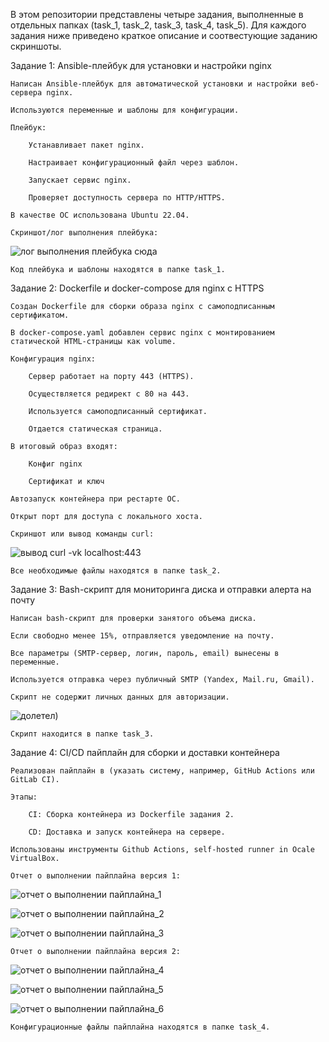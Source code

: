 В этом репозитории представлены четыре задания, выполненные в отдельных папках (task_1, task_2, task_3, task_4, task_5). Для каждого задания ниже приведено краткое описание и соотвестующие заданию скриншоты.

Задание 1: Ansible-плейбук для установки и настройки nginx

    Написан Ansible-плейбук для автоматической установки и настройки веб-сервера nginx.

    Используются переменные и шаблоны для конфигурации.

    Плейбук:

        Устанавливает пакет nginx.

        Настраивает конфигурационный файл через шаблон.

        Запускает сервис nginx.

        Проверяет доступность сервера по HTTP/HTTPS.

    В качестве ОС использована Ubuntu 22.04.

    Скриншот/лог выполнения плейбука:

![лог выполнения плейбука сюда](images/Picture1.png)

    Код плейбука и шаблоны находятся в папке task_1.

Задание 2: Dockerfile и docker-compose для nginx с HTTPS

    Создан Dockerfile для сборки образа nginx с самоподписанным сертификатом.

    В docker-compose.yaml добавлен сервис nginx с монтированием статической HTML-страницы как volume.

    Конфигурация nginx:

        Сервер работает на порту 443 (HTTPS).

        Осуществляется редирект с 80 на 443.

        Используется самоподписанный сертификат.

        Отдается статическая страница.

    В итоговый образ входят:

        Конфиг nginx

        Сертификат и ключ

    Автозапуск контейнера при рестарте ОС.

    Открыт порт для доступа с локального хоста.

    Скриншот или вывод команды curl:

![вывод curl -vk localhost:443](images/Picture2.png)

    Все необходимые файлы находятся в папке task_2.

Задание 3: Bash-скрипт для мониторинга диска и отправки алерта на почту

    Написан bash-скрипт для проверки занятого объема диска.

    Если свободно менее 15%, отправляется уведомление на почту.

    Все параметры (SMTP-сервер, логин, пароль, email) вынесены в переменные.

    Используется отправка через публичный SMTP (Yandex, Mail.ru, Gmail).

    Скрипт не содержит личных данных для авторизации.

![долетел)](images/Picture9.png)

    Скрипт находится в папке task_3.

Задание 4: CI/CD пайплайн для сборки и доставки контейнера

    Реализован пайплайн в (указать систему, например, GitHub Actions или GitLab CI).

    Этапы:

        CI: Сборка контейнера из Dockerfile задания 2.

        CD: Доставка и запуск контейнера на сервере.

    Использованы инструменты Github Actions, self-hosted runner in Ocale VirtualBox.

    Отчет о выполнении пайплайна версия 1:

![отчет о выполнении пайплайна_1](images/Picture3.png)

![отчет о выполнении пайплайна_2](images/Picture4.png)

![отчет о выполнении пайплайна_3](images/Picture5.png)

    Отчет о выполнении пайплайна версия 2:

![отчет о выполнении пайплайна_4](images/Picture6.png)

![отчет о выполнении пайплайна_5](images/Picture8.png)

![отчет о выполнении пайплайна_6](images/Picture7.png)

    Конфигурационные файлы пайплайна находятся в папке task_4.
